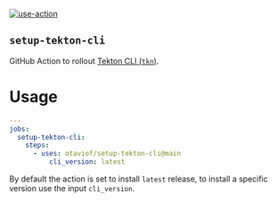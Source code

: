 [![use-action][useActionWorkflowBadge]][useActionWorkflow]

`setup-tekton-cli`
------------------

GitHub Action to rollout [Tekton CLI (`tkn`)][githubTektonCLI].

# Usage

```yaml
---
jobs:
  setup-tekton-cli:
    steps:
      - uses: otaviof/setup-tekton-cli@main
          cli_version: latest
```

By default the action is set to install `latest` release, to install a specific version use the input `cli_version`.

[githubTektonCLI]: https://github.com/tektoncd/cli
[useActionWorkflowBadge]: https://github.com/otaviof/setup-tekton-cli/actions/workflows/use-action.yaml/badge.svg
[useActionWorkflow]: https://github.com/otaviof/setup-tekton-cli/actions/workflows/use-action.yaml
